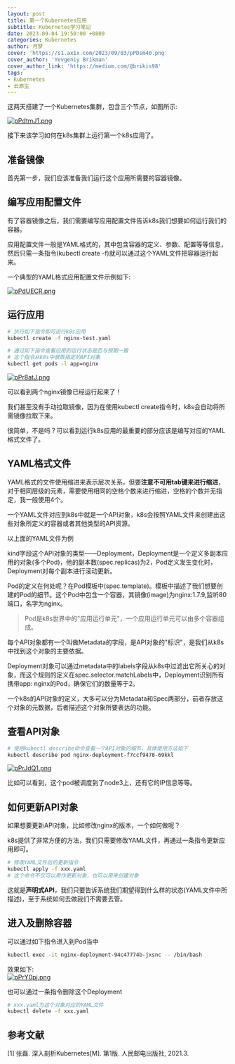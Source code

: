 ```yaml
---
layout: post
title: 第一个Kubernetes应用
subtitle: Kubernetes学习笔记
date: 2023-09-04 19:50:00 +0800
categories: Kubernetes
author: 月梦
cover: 'https://s1.ax1x.com/2023/09/03/pPDsm40.png'
cover_author: 'Yevgeniy Brikman'
cover_author_link: 'https://medium.com/@brikis98'
tags:
- Kubernetes  
- 云原生
---
```


这两天搭建了一个Kubernetes集群，包含三个节点，如图所示:  

[![pPdtmJ1.png](https://s1.ax1x.com/2023/08/29/pPdtmJ1.png)](https://imgse.com/i/pPdtmJ1)  

接下来该学习如何在k8s集群上运行第一个k8s应用了。  

## 准备镜像
首先第一步，我们应该准备我们运行这个应用所需要的容器镜像。  

## 编写应用配置文件
有了容器镜像之后，我们需要编写应用配置文件告诉k8s我们想要如何运行我们的容器。  

应用配置文件一般是YAML格式的，其中包含容器的定义、参数、配置等等信息，然后只需一条指令(kubectl create -f)就可以通过这个YAML文件把容器运行起来。  

一个典型的YAML格式应用配置文件示例如下:   

[![pPdUECR.png](https://s1.ax1x.com/2023/08/29/pPdUECR.png)](https://imgse.com/i/pPdUECR)  

## 运行应用
```bash
# 执行如下指令即可运行k8s应用
kubectl create -f nginx-test.yaml

# 通过如下指令查看应用的运行状态是否与预期一致
# 这个指令从k8s中获取指定的API对象
kubectl get pods -l app=nginx
```
[![pPr8atJ.png](https://s1.ax1x.com/2023/09/04/pPr8atJ.png)](https://imgse.com/i/pPr8atJ)  

可以看到两个nginx镜像已经运行起来了！  

我们甚至没有手动拉取镜像，因为在使用kubectl create指令时，k8s会自动将所需镜像拉取下来。  

很简单，不是吗？可以看到运行k8s应用的最重要的部分应该是编写对应的YAML格式文件了。

## YAML格式文件
YAML格式的文件使用缩进来表示层次关系，但要**注意不可用tab键来进行缩进**，对于相同层级的元素，需要使用相同的空格个数来进行缩进，空格的个数并无指定，我一般使用4个。  

一个YAML文件对应到k8s中就是一个API对象，k8s会按照YAML文件来创建出这些对象所定义的容器或者其他类型的API资源。  

以上面的YAML文件为例  

kind字段这个API对象的类型——Deployment，Deployment是一个定义多副本应用的对象(多个Pod)，他的副本数(spec.replicas)为2，Pod定义发生变化时，Deployment对每个副本进行滚动更新。  

Pod的定义在何处呢？在Pod模板中(spec.template)。模板中描述了我们想要创建的Pod的细节。这个Pod中包含一个容器，其镜像(image)为nginx:1.7.9,监听80端口，名字为nginx。  

>Pod是k8s世界中的"应用运行单元"，一个应用运行单元可以由多个容器组成。  

每个API对象都有一个叫做Metadata的字段，是API对象的"标识"，是我们从k8s中找到这个对象的主要依据。  

Deployment对象可以通过metadata中的labels字段从k8s中过滤出它所关心的对象，而这个规则的定义在spec.selector.matchLabels中，Deployment识别所有携带app: nginx的Pod，确保它们的数量等于2。  

一个k8s的API对象的定义，大多可以分为Metadata和Spec两部分，前者存放这个对象的元数据，后者描述这个对象所要表达的功能。  

## 查看API对象
```bash
# 使用kubectl describe命令查看一个API对象的细节，具体使用方法如下
kubectl describe pod nginx-deployment-f7ccf9478-69kkl
```

[![pPrJdQ1.png](https://s1.ax1x.com/2023/09/04/pPrJdQ1.png)](https://imgse.com/i/pPrJdQ1)  

比如可以看到，这个pod被调度到了node3上，还有它的IP信息等等。  

## 如何更新API对象
如果想要更新API对象，比如修改nginx的版本，一个如何做呢？  

k8s提供了非常方便的方法，我们只需要修改YAML文件，再通过一条指令更新应用即可。  

```bash
# 修改YAML文件后的更新指令
kubectl apply -f xxx.yaml
# 这个命令不仅可以用作更新对象，也可以用来创建对象
```

这就是**声明式API**，我们只要告诉系统我们期望得到什么样的状态(YAML文件中所描述)，至于系统如何去做我们不需要去管。  

## 进入及删除容器
可以通过如下指令进入到Pod当中
```bash
kubectl exec -it nginx-deployment-94c47774b-jxsnc -- /bin/bash
```

效果如下:  
[![pPrY0pj.png](https://s1.ax1x.com/2023/09/04/pPrY0pj.png)](https://imgse.com/i/pPrY0pj)  

也可以通过一条指令删除这个Deployment
```bash
# xxx.yaml为这个对象对应的YAML文件
kubectl delete -f xxx.yaml
```

## 参考文献
[1] 张磊. 深入剖析Kubernetes[M]. 第1版. 人民邮电出版社, 2021.3.  
